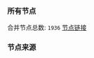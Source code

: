 ### 所有节点
合并节点总数: `1936`
[节点链接](https://raw.githubusercontent.com/rzhy1/11/master/sub/sub_merge_base64.txt)

### 节点来源